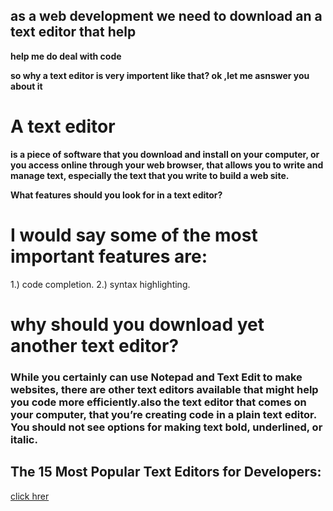 ## as a web development we need to download an a text editor that help 
**help me do deal with code**

 **so why  a text editor is very importent like that?
ok ,let me asnswer you about it**

# A text editor 
**is a piece of software that you download and install on
your computer, or you access online through your web browser, that
allows you to write and manage text, especially the text that you write
to build a web site.**

**What features should you look for in a text editor?**
# I would say some of the most important features are:
 1.) code completion.
 2.) syntax highlighting.
 

# why should you download yet another text editor?
### While you certainly can use Notepad and Text Edit to make websites, there are other text editors available that might help you code more efficiently.also the text editor that comes on your computer, that you’re creating code in a plain text editor. You should not see options for making text bold, underlined, or italic.

## The 15 Most Popular Text Editors for Developers:
[click hrer](https://www.webfx.com/blog/web-design/the-15-most-popular-text-editors-for-developers/)


